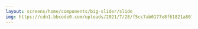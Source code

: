 ```yaml
---
layout: screens/home/components/big-slider/slide
img: https://cdn1.bbcode0.com/uploads/2021/7/28/f5cc7ab0177e8f61821a8018976b2fdc-full.png
---
```

